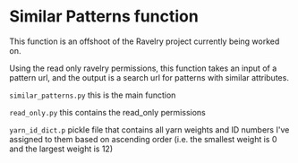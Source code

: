 # Similar Patterns function
This function is an offshoot of the Ravelry project currently being worked on.

Using the read only ravelry permissions, this function takes an input of a pattern url, and the output is a search url for patterns with similar attributes. 

`similar_patterns.py` this is the main function

`read_only.py` this contains the read_only permissions

`yarn_id_dict.p` pickle file that contains all yarn weights and ID numbers I've assigned to them based on ascending order (i.e. the smallest weight is 0 and the largest weight is 12)
